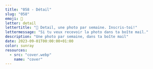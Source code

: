 ```yaml
---
title: "058 - Détail"
slug: "058"
emoji: 👀
letter: detail
lettertitle: "👀 Detail, une photo par semaine. Inscris-toi!"
lettermessage: "Si tu veux recevoir la photo dans ta boîte mail."
description: "Une photo par semaine, dans ta boîte mail"
date: 2023-09-01T00:00:00+01:00
color: sunray
resources:
  - src: "cover.webp"
    name: "cover"
---
```



